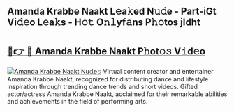 ## Amanda Krabbe Naakt L𝚎a𝚔ed N𝚞𝚍e - Part-iGt Vi𝚍𝚎o L𝚎a𝚔s - H𝚘𝚝 O𝚗𝚕yf𝚊ns P𝚑𝚘tos jIdht

# <h2><a href="http://kf7nt7v.oniu.top/?m=Amanda+Krabbe+Naakt">🔗👉 🔴 Amanda Krabbe Naakt P𝚑ot𝚘𝚜 V𝚒d𝚎o</a></h2>

[![Amanda Krabbe Naakt Nu𝚍e𝚜](https://i.imgur.com/0qMVB7G.gif)](http://kf7nt7v.oniu.top/?m=Amanda+Krabbe+Naakt)
Virtual content creator and entertainer Amanda Krabbe Naakt, recognized for distributing dance and lifestyle inspiration through trending dance trends and short videos. Gifted actor/actress Amanda Krabbe Naakt, acclaimed for their remarkable abilities and achievements in the field of performing arts.  
